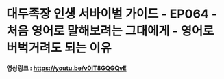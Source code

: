 # 대두족장 인생 서바이벌 가이드 - EP064 - 처음 영어로 말해보려는 그대에게 - 영어로 버벅거려도 되는 이유

**영상링크 : https://youtu.be/v0lT8GQGQvE**